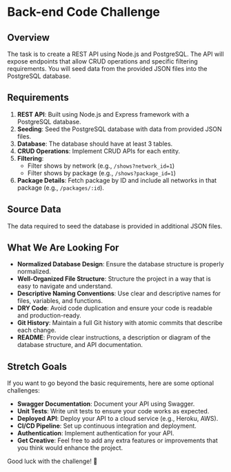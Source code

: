 # Back-end Code Challenge

## Overview
The task is to create a REST API using Node.js and PostgreSQL. The API will expose endpoints that allow CRUD operations and specific filtering requirements. You will seed data from the provided JSON files into the PostgreSQL database.

## Requirements
1. **REST API**: Built using Node.js and Express framework with a PostgreSQL database.
2. **Seeding**: Seed the PostgreSQL database with data from provided JSON files.
3. **Database**: The database should have at least 3 tables.
4. **CRUD Operations**: Implement CRUD APIs for each entity.
5. **Filtering**:
   - Filter shows by network (e.g., `/shows?network_id=1`)
   - Filter shows by package (e.g., `/shows?package_id=1`)
6. **Package Details**: Fetch package by ID and include all networks in that package (e.g., `/packages/:id`).

## Source Data
The data required to seed the database is provided in additional JSON files.

## What We Are Looking For
- **Normalized Database Design**: Ensure the database structure is properly normalized.
- **Well-Organized File Structure**: Structure the project in a way that is easy to navigate and understand.
- **Descriptive Naming Conventions**: Use clear and descriptive names for files, variables, and functions.
- **DRY Code**: Avoid code duplication and ensure your code is readable and production-ready.
- **Git History**: Maintain a full Git history with atomic commits that describe each change.
- **README**: Provide clear instructions, a description or diagram of the database structure, and API documentation.

## Stretch Goals
If you want to go beyond the basic requirements, here are some optional challenges:
- **Swagger Documentation**: Document your API using Swagger.
- **Unit Tests**: Write unit tests to ensure your code works as expected.
- **Deployed API**: Deploy your API to a cloud service (e.g., Heroku, AWS).
- **CI/CD Pipeline**: Set up continuous integration and deployment.
- **Authentication**: Implement authentication for your API.
- **Get Creative**: Feel free to add any extra features or improvements that you think would enhance the project.

Good luck with the challenge! 🚀
